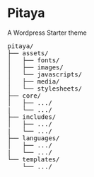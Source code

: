 # Pitaya
A Wordpress Starter theme
<pre>
pitaya/
├── assets/
│   ├── fonts/
│   ├── images/
│   └── javascripts/
│   ├── media/
│   └── stylesheets/
├── core/
│   ├── .../
|   └── .../
├── includes/
│   ├── .../
|   └── .../
├── languages/
│   ├── .../
|   └── .../
└── templates/
    └── .../
</pre>
